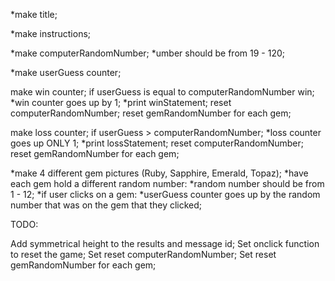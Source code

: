 *make title;

*make instructions;

*make computerRandomNumber;
  *umber should be from 19 - 120;

*make userGuess counter;

make win counter;
  if userGuess is equal to computerRandomNumber win;
    *win counter goes up by 1;
    *print winStatement;
    reset computerRandomNumber;
    reset gemRandomNumber for each gem;

make loss counter;
  if userGuess > computerRandomNumber;
    *loss counter goes up ONLY 1;
    *print lossStatement;
    reset computerRandomNumber;
    reset gemRandomNumber for each gem;

*make 4 different gem pictures (Ruby, Sapphire, Emerald, Topaz);
  *have each gem hold a different random number:
    *random number should be from 1 - 12;
  *if user clicks on a gem:
    *userGuess counter goes up by the random number that was on the gem that they clicked;

TODO:

Add symmetrical height to the results and message id;
Set onclick function to reset the game;
Set reset computerRandomNumber;
Set reset gemRandomNumber for each gem;


